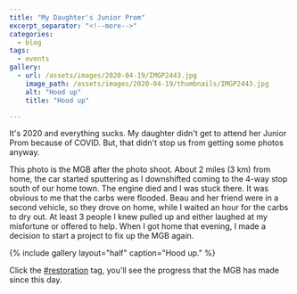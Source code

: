 ```yaml
---
title: "My Daughter's Junior Prom"
excerpt_separator: "<!--more-->"
categories:
  - blog
tags: 
  - events
gallery:
  - url: /assets/images/2020-04-19/IMGP2443.jpg
    image_path: /assets/images/2020-04-19/thumbnails/IMGP2443.jpg
    alt: "Hood up"
    title: "Hood up"

---
```


It's 2020 and everything sucks. My daughter didn't get to attend her Junior Prom because of COVID. But,
that didn't stop us from getting some photos anyway. 

<!--more-->

This photo is the MGB after the photo shoot. About 2 miles (3 km) from home, the car started sputtering as
I downshifted coming to the 4-way stop south of our home town. The engine died and I was stuck there. It was
obvious to me that the carbs were flooded. Beau and her friend were in a second vehicle, so they drove on home,
while I waited an hour for the carbs to dry out. At least 3 people I knew pulled up and either laughed at my
misfortune or offered to help. When I got home that evening, I made a decision to start a project to fix up
the MGB again.

{% include gallery layout="half" caption="Hood up." %}

Click the [#restoration](/tags#restoration) tag, you'll see the progress that the MGB has made since this day.

